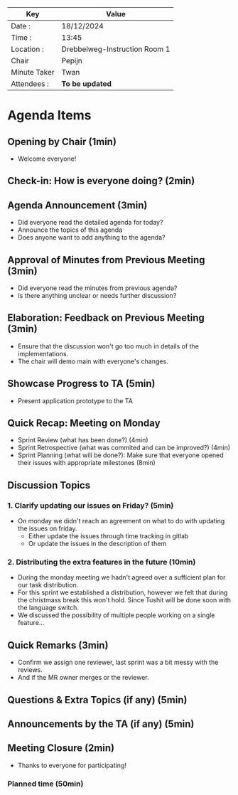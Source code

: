 | Key          | Value                         |
| ------------ |-------------------------------|
| Date :       | 18/12/2024                    |
| Time :       | 13:45                         |
| Location :   | Drebbelweg-Instruction Room 1 |
| Chair        | Pepijn                        |
| Minute Taker | Twan                          |
| Attendees :  | __To be updated__             |

# Agenda Items

## Opening by Chair (1min)

- Welcome everyone!

## Check-in: How is everyone doing? (2min)

## Agenda Announcement (3min)

- Did everyone read the detailed agenda for today?
- Announce the topics of this agenda
- Does anyone want to add anything to the agenda?

## Approval of Minutes from Previous Meeting (3min)

- Did everyone read the minutes from previous agenda?
- Is there anything unclear or needs further discussion?

## Elaboration: Feedback on Previous Meeting (3min)

- Ensure that the discussion won't go too much in details of the implementations.
- The chair will demo main with everyone's changes.

## Showcase Progress to TA (5min)

- Present application prototype to the TA

## Quick Recap: Meeting on Monday

- Sprint Review (what has been done?) (4min)
- Sprint Retrospective (what was commited and can be improved?) (4min)
- Sprint Planning (what will be done?): Make sure that everyone opened their issues with appropriate milestones (8min)

## Discussion Topics

### 1. Clarify updating our issues on Friday? (5min)

- On monday we didn't reach an agreement on what to do with updating the issues on friday.
    -  Either update the issues through time tracking in gitlab
    -  Or update the issues in the description of them

### 2. Distributing the extra features in the future (10min)

- During the monday meeting we hadn't agreed over a sufficient plan for our task distribution.
- For this sprint we established a distribution, however we felt that during the christmass break this won't hold. Since Tushit will be done soon with the language switch.
- We discussed the possibility of multiple people working on a single feature...

## Quick Remarks (3min)

- Confirm we assign one reviewer, last sprint was a bit messy with the reviews.
- And if the MR owner merges or the reviewer.

## Questions & Extra Topics (if any) (5min)

## Announcements by the TA (if any) (5min)

## Meeting Closure (2min)

- Thanks to everyone for participating!

### Planned time (50min)

